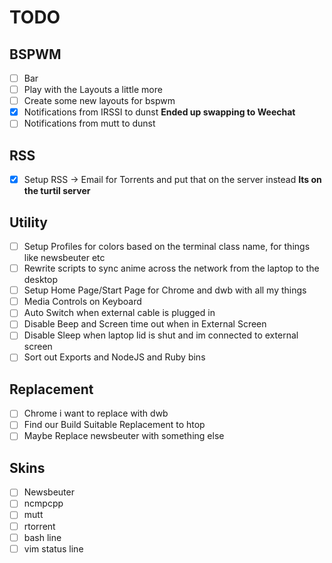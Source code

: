 # TODO #

## BSPWM ##
 - [ ] Bar
 - [ ] Play with the Layouts a little more
 - [ ] Create some new layouts for bspwm
 - [x] Notifications from IRSSI to dunst __Ended up swapping to Weechat__
 - [ ] Notifications from mutt to dunst

## RSS ##
 - [x] Setup RSS -> Email for Torrents and put that on the server instead __Its on the turtil server__

## Utility ##
 - [ ] Setup Profiles for colors based on the terminal class name, for things like newsbeuter etc
 - [ ] Rewrite scripts to sync anime across the network from the laptop to the desktop
 - [ ] Setup Home Page/Start Page for Chrome and dwb with all my things
 - [ ] Media Controls on Keyboard
 - [ ] Auto Switch when external cable is plugged in
 - [ ] Disable Beep and Screen time out when in External Screen
 - [ ] Disable Sleep when laptop lid is shut and im connected to external screen
 - [ ] Sort out Exports and NodeJS and Ruby bins

## Replacement ##
 - [ ] Chrome i want to replace with dwb
 - [ ] Find our Build Suitable Replacement to htop
 - [ ] Maybe Replace newsbeuter with something else

## Skins ##
 - [ ] Newsbeuter
 - [ ] ncmpcpp
 - [ ] mutt
 - [ ] rtorrent
 - [ ] bash line
 - [ ] vim status line
